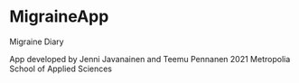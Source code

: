 # MigraineApp
Migraine Diary

App developed by Jenni Javanainen and Teemu Pennanen
2021
Metropolia School of Applied Sciences
